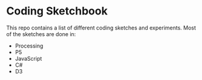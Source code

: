 # Coding Sketchbook

This repo contains a list of different coding sketches and experiments. Most of the sketches are done in:

- Processing
- P5
- JavaScript
- C#
- D3
